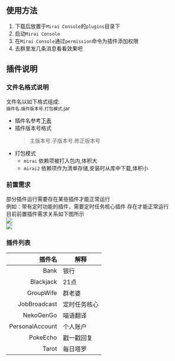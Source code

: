 ## 使用方法

1. 下载后放置于`Mirai Console`的`plugins`目录下
2. 启动`Mirai Console`
3. 在`Mirai Console`通过`permission`命令为插件添加权限
4. 去群里发几条消息看看效果吧

## 插件说明

### 文件名格式说明
文件名以如下格式组成:  
`插件名`.`插件版本号`.`打包模式`.jar
* 插件名参考[下表](#插件列表)
* 插件版本号格式
    > 主版本号.子版本号.修正版本号
* 打包模式
    * `mirai` 依赖项被打入包内,体积大
    * `mirai2` 依赖项作为清单存储,安装时从库中下载,体积小

### 前置需求
部分插件运行需要存在某些插件才能正常运行  
例如：带有定时功能的插件，需要定时任务核心插件 存在才能正常运行  
目前前置插件需求关系如下图所示  
[![](https://mermaid.ink/img/pako:eNptjsEKwjAQRH8l7Nn-QA6CRS_iQfSay5psbW2yW9LNQUr_3QgKHjwMDDMPZhbwEggs3DNOvTldHLfIo2marTnKrc2CweOsP_GZ8iyMcee9FH43Ef34qPpXwwYS5YRDqCOLY2McaE-JHNhqA3VYojpwvFa0TAGVDmFQyWA7jDNtAIvK9ckerOZCX2g_YP2cPtT6AvXcRXk)](https://mermaid-js.github.io/mermaid-live-editor/edit#pako:eNptjsEKwjAQRH8l7Nn-QA6CRS_iQfSay5psbW2yW9LNQUr_3QgKHjwMDDMPZhbwEggs3DNOvTldHLfIo2marTnKrc2CweOsP_GZ8iyMcee9FH43Ef34qPpXwwYS5YRDqCOLY2McaE-JHNhqA3VYojpwvFa0TAGVDmFQyWA7jDNtAIvK9ckerOZCX2g_YP2cPtT6AvXcRXk)  
[![](https://mermaid.ink/img/pako:eNqrVkrOT0lVslJKL0osyFDwCYrJKy5NgnCezt73ZF93TJ6jgq7uyzkNL5Y16uraKTjF5KXmpSjpKOWmFuUmZqYA9VbH5CkoxCiVZKTmpsYoWQGZKalpiaU5JTFKMXm1QKWlBSmJJamuKZkl-UVKVmmJOcWpOkqJpSX5wZV5yUpWJUWlqTBFLpmJQNtzoapqAb3vOpo)](https://mermaid-js.github.io/mermaid-live-editor/edit#pako:eNqrVkrOT0lVslJKL0osyFDwCYrJKy5NgnCezt73ZF93TJ6jgq7uyzkNL5Y16uraKTjF5KXmpSjpKOWmFuUmZqYA9VbH5CkoxCiVZKTmpsYoWQGZKalpiaU5JTFKMXm1QKWlBSmJJamuKZkl-UVKVmmJOcWpOkqJpSX5wZV5yUpWJUWlqTBFLpmJQNtzoapqAb3vOpo)

### 插件列表
插件名|解释
-:|-|
Bank|银行
Blackjack|21点
GroupWife|群老婆
JobBroadcast|定时任务核心
NekoGenGo|喵语翻译
PersonalAccount|个人账户
PokeEcho|戳一戳回复
Tarot|每日塔罗